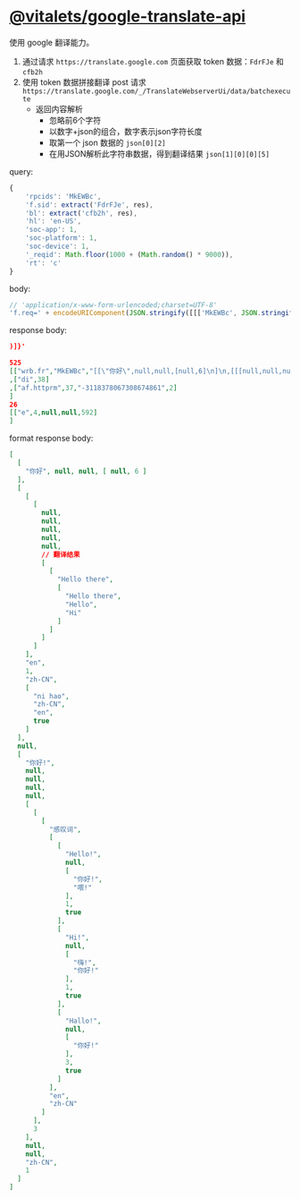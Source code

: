 # [@vitalets/google-translate-api](https://github.com/vitalets/google-translate-api)
使用 google 翻译能力。

1. 通过请求 `https://translate.google.com` 页面获取 token 数据：`FdrFJe` 和 `cfb2h`
2. 使用 token 数据拼接翻译 post 请求 `https://translate.google.com/_/TranslateWebserverUi/data/batchexecute`
    - 返回内容解析
        - 忽略前6个字符
        - 以数字+json的组合，数字表示json字符长度
        - 取第一个 json 数据的 `json[0][2]`
        - 在用JSON解析此字符串数据，得到翻译结果 `json[1][0][0][5]`


query:
```js
{
    'rpcids': 'MkEWBc',
    'f.sid': extract('FdrFJe', res),
    'bl': extract('cfb2h', res),
    'hl': 'en-US',
    'soc-app': 1,
    'soc-platform': 1,
    'soc-device': 1,
    '_reqid': Math.floor(1000 + (Math.random() * 9000)),
    'rt': 'c'
}
```

body:
```js
// 'application/x-www-form-urlencoded;charset=UTF-8'
'f.req=' + encodeURIComponent(JSON.stringify([[['MkEWBc', JSON.stringify([['你好', 'zh-CN', 'en', true], [null]]), null, 'generic']]])) + '&'
```

response body:
```json
)]}'

525
[["wrb.fr","MkEWBc","[[\"你好\",null,null,[null,6]\n]\n,[[[null,null,null,null,null,[[\"Hello there\",[\"Hello there\",\"Hello\",\"Hi\"]\n]\n]\n]\n]\n,\"en\",1,\"zh-CN\",[\"ni hao\",\"zh-CN\",\"en\",true]\n]\n,null,[\"你好!\",null,null,null,null,[[[\"感叹词\",[[\"Hello!\",null,[\"你好!\",\"喂!\"]\n,1,true]\n,[\"Hi!\",null,[\"嗨!\",\"你好!\"]\n,1,true]\n,[\"Hallo!\",null,[\"你好!\"]\n,3,true]\n]\n,\"en\",\"zh-CN\"]\n]\n,3]\n,null,null,\"zh-CN\",1]\n]\n",null,null,null,"generic"]
,["di",38]
,["af.httprm",37,"-3118378067308674861",2]
]
26
[["e",4,null,null,592]
]
```

format response body:
```json
[
  [
    "你好", null, null, [ null, 6 ]
  ],
  [
    [
      [
        null,
        null,
        null,
        null,
        null,
        // 翻译结果
        [
          [
            "Hello there",
            [
              "Hello there",
              "Hello",
              "Hi"
            ]
          ]
        ]
      ]
    ],
    "en",
    1,
    "zh-CN",
    [
      "ni hao",
      "zh-CN",
      "en",
      true
    ]
  ],
  null,
  [
    "你好!",
    null,
    null,
    null,
    null,
    [
      [
        [
          "感叹词",
          [
            [
              "Hello!",
              null,
              [
                "你好!",
                "喂!"
              ],
              1,
              true
            ],
            [
              "Hi!",
              null,
              [
                "嗨!",
                "你好!"
              ],
              1,
              true
            ],
            [
              "Hallo!",
              null,
              [
                "你好!"
              ],
              3,
              true
            ]
          ],
          "en",
          "zh-CN"
        ]
      ],
      3
    ],
    null,
    null,
    "zh-CN",
    1
  ]
]
```

